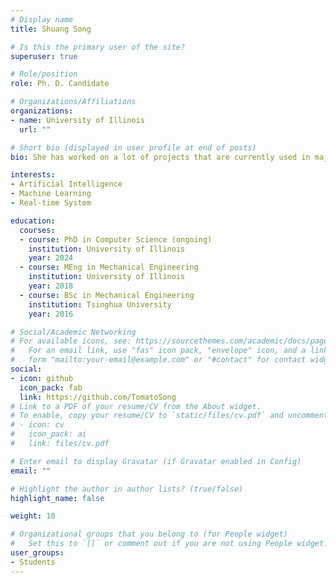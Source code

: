 ```yaml
---
# Display name
title: Shuang Song

# Is this the primary user of the site?
superuser: true

# Role/position
role: Ph. D. Candidate

# Organizations/Affiliations
organizations:
- name: University of Illinois
  url: ""

# Short bio (displayed in user profile at end of posts)
bio: She has worked on a lot of projects that are currently used in major hospitals. Her research interest includes real-time cyber physical systems, machine learning and artificial intelligence

interests:
- Artificial Intelligence
- Machine Learning
- Real-time System

education:
  courses:
  - course: PhD in Computer Science (ongoing)
    institution: University of Illinois
    year: 2024
  - course: MEng in Mechanical Engineering
    institution: University of Illinois
    year: 2018
  - course: BSc in Mechanical Engineering
    institution: Tsinghua University
    year: 2016

# Social/Academic Networking
# For available icons, see: https://sourcethemes.com/academic/docs/page-builder/#icons
#   For an email link, use "fas" icon pack, "envelope" icon, and a link in the
#   form "mailto:your-email@example.com" or "#contact" for contact widget.
social:
- icon: github
  icon_pack: fab
  link: https://github.com/TomatoSong
# Link to a PDF of your resume/CV from the About widget.
# To enable, copy your resume/CV to `static/files/cv.pdf` and uncomment the lines below.
# - icon: cv
#   icon_pack: ai
#   link: files/cv.pdf

# Enter email to display Gravatar (if Gravatar enabled in Config)
email: ""

# Highlight the author in author lists? (true/false)
highlight_name: false

weight: 10

# Organizational groups that you belong to (for People widget)
#   Set this to `[]` or comment out if you are not using People widget.
user_groups:
- Students
---
```


